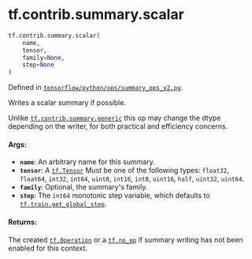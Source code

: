 <div itemscope itemtype="http://developers.google.com/ReferenceObject">
<meta itemprop="name" content="tf.contrib.summary.scalar" />
<meta itemprop="path" content="Stable" />
</div>

# tf.contrib.summary.scalar

``` python
tf.contrib.summary.scalar(
    name,
    tensor,
    family=None,
    step=None
)
```



Defined in [`tensorflow/python/ops/summary_ops_v2.py`](https://www.tensorflow.org/code/tensorflow/python/ops/summary_ops_v2.py).

Writes a scalar summary if possible.

Unlike <a href="../../../tf/contrib/summary/generic.md"><code>tf.contrib.summary.generic</code></a> this op may change the dtype
depending on the writer, for both practical and efficiency concerns.

#### Args:

* <b>`name`</b>: An arbitrary name for this summary.
* <b>`tensor`</b>: A <a href="../../../tf/Tensor.md"><code>tf.Tensor</code></a> Must be one of the following types:
    `float32`, `float64`, `int32`, `int64`, `uint8`, `int16`,
    `int8`, `uint16`, `half`, `uint32`, `uint64`.
* <b>`family`</b>: Optional, the summary's family.
* <b>`step`</b>: The `int64` monotonic step variable, which defaults
    to <a href="../../../tf/train/get_global_step.md"><code>tf.train.get_global_step</code></a>.


#### Returns:

The created <a href="../../../tf/Operation.md"><code>tf.Operation</code></a> or a <a href="../../../tf/no_op.md"><code>tf.no_op</code></a> if summary writing has
not been enabled for this context.